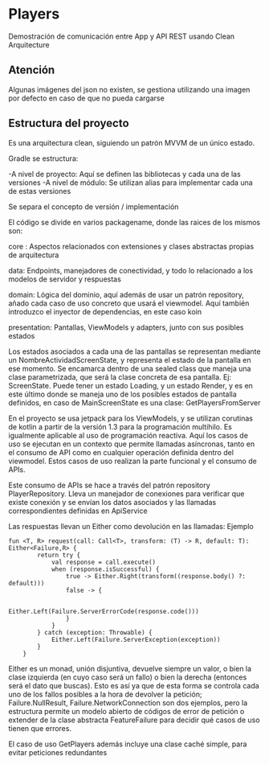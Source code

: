 # Players

Demostración de comunicación entre App y API REST usando Clean Arquitecture

## Atención

Algunas imágenes del json no existen, se gestiona utilizando una imagen por defecto en caso de que no pueda cargarse

## Estructura del proyecto


Es una arquitectura clean, siguiendo un patrón MVVM de un único estado.

Gradle se estructura:

-A nivel de proyecto: Aquí se definen las bibliotecas y cada una de las versiones
-A nivel de módulo: Se utilizan alias para implementar cada una de estas versiones

Se separa el concepto de versión / implementación


El código se divide en varios packagename, donde las raices de los mismos son:

core : Aspectos relacionados con extensiones y clases abstractas propias de arquitectura

data:  Endpoints, manejadores de conectividad, y todo lo relacionado a los modelos de servidor y respuestas

domain: Lógica del dominio, aquí además de usar un patrón repository, añado cada caso de uso concreto que usará el viewmodel. 
Aquí también introduzco el inyector de dependencias, en este caso koin

presentation: Pantallas, ViewModels y adapters, junto con sus posibles estados

Los estados asociados a cada una de las pantallas se representan mediante un NombreActividadScreenState, y representa el estado de la pantalla en ese momento. Se encamarca dentro de una sealed class que maneja una clase parametrizada, que será la clase concreta de esa pantalla. Ej: ScreenState<LoginScreenState>. Puede tener un estado Loading, y un estado Render, y es en este último donde se maneja uno de los posibles estados de pantalla definidos, 
en caso de MainScreenState es una clase: GetPlayersFromServer

En el proyecto se usa jetpack para los ViewModels, y se utilizan corutinas de kotlin a partir de la versión 1.3 para la programación multihilo. Es igualmente aplicable al uso de programación reactiva. Aquí los casos de uso se ejecutan en un contexto que permite llamadas asíncronas, tanto en el consumo de API como en cualquier operación definida dentro del viewmodel. Estos casos de uso realizan la parte funcional y el consumo de APIs.

Este consumo de APIs se hace a través del patrón repository PlayerRepository. Lleva un manejador de conexiones para verificar que existe conexión y se envían los datos asociados y las llamadas correspondientes definidas en ApiService



Las respuestas llevan un Either como devolución en las llamadas: Ejemplo


```
fun <T, R> request(call: Call<T>, transform: (T) -> R, default: T): Either<Failure,R> {
        return try {
            val response = call.execute()
            when (response.isSuccessful) {
                true -> Either.Right(transform((response.body() ?: default)))
                false -> {

                    Either.Left(Failure.ServerErrorCode(response.code()))
                }
            }
        } catch (exception: Throwable) {
            Either.Left(Failure.ServerException(exception))
        }
    }
```

Either es un monad, unión disjuntiva, devuelve siempre un valor, o bien la clase izquierda (en cuyo caso será un fallo) o bien la derecha (entonces será el dato que buscas). 
Esto es así ya que de esta forma se controla cada uno de los fallos posibles a la hora de devolver la petición; Failure.NullResult, Failure.NetworkConnection son dos ejemplos, pero la estructura permite un modelo abierto de códigos de error de petición o extender de la clase abstracta FeatureFailure para decidir qué casos de uso tienen que errores.

El caso de uso GetPlayers además incluye una clase caché simple, para evitar peticiones redundantes
